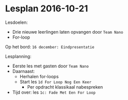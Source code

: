 # Lesplan 2016-10-21

Lesdoelen:

 * Drie nieuwe leerlingen laten opvangen door `Team Nano`
 * For-loop

Op het bord: `16 december: Eindpresentatie`

Lesplanning:
 * Eerste les met gasten door `Team Nano`
 * Daarnaast: 
   * Herhalen for-loops
   * Start les `1d For Loop Nog Een Keer`
     * Per opdracht klassikaal nabespreken
 * Tijd over: les `1c: Fade Met Een For Loop`
